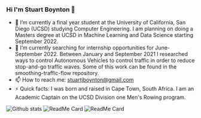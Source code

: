 ### Hi I'm Stuart Boynton 👋

- 🔭 I’m currently a final year student at the University of California, San Diego (UCSD) studying Computer Engineering. I am planning on doing a Masters degree at UCSD in Machine Learning and Data Science starting September 2022.
- 🌱 I’m currently searching for internship opportunities for June-September 2022. Between January and September 2021 I researched ways to control Autonomous Vehicles to control traffic in order to reduce stop-and-go traffic waves. Some of this work can be found in the smoothing-traffic-flow repository.
- 📫 How to reach me: stuartjboynton@gmail.com
- ⚡ Quick facts: I was born and raised in Cape Town, South Africa. I am an Academic Captain on the UCSD Division one Men's Rowing program. 

![Github stats](https://github-readme-stats.vercel.app/api?username=StuartBoynton1)
![ReadMe Card](https://github-readme-stats.vercel.app/api/pin/?username=StuartBoynton1&repo=cse110-fa21-group32/cse110-fa21-group32)
![ReadMe Card](https://github-readme-stats.vercel.app/api/pin/?username=StuartBoynton1&repo=soc-ucsd/mixed-traffic)

